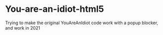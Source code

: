 # You-are-an-idiot-html5
Trying to make the original YouAreAnIdiot code work with a popup blocker, and work in 2021
